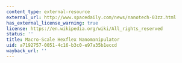 ```yaml
---
content_type: external-resource
external_url: http://www.spacedaily.com/news/nanotech-03zz.html
has_external_license_warning: true
license: https://en.wikipedia.org/wiki/All_rights_reserved
status: ''
title: Macro-Scale Hexflex Nanomanipulator
uid: a7192757-0051-4c16-b3c0-e97a35b1eccd
wayback_url: ''
---
```

